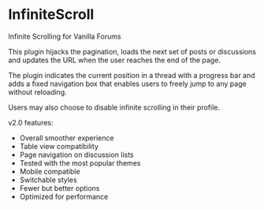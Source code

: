 InfiniteScroll
==============

Infinite Scrolling for Vanilla Forums

This plugin hijacks the pagination, loads the next set of posts or discussions and updates the URL when the user reaches the end of the page.

The plugin indicates the current position in a thread with a progress bar and adds a fixed navigation box that enables users to freely jump to any page without reloading.

Users may also choose to disable infinite scrolling in their profile.

v2.0 features:

* Overall smoother experience
* Table view compatibility
* Page navigation on discussion lists
* Tested with the most popular themes
* Mobile compatible
* Switchable styles
* Fewer but better options
* Optimized for performance
